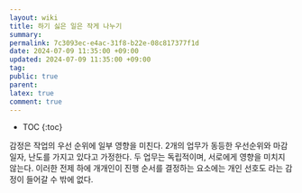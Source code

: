 ```yaml
---
layout: wiki
title: 하기 싫은 일은 작게 나누기
summary: 
permalink: 7c3093ec-e4ac-31f8-b22e-08c817377f1d
date: 2024-07-09 11:35:00 +09:00
updated: 2024-07-09 11:35:00 +09:00
tag: 
public: true
parent: 
latex: true
comment: true
---
```


* TOC
{:toc}

감정은 작업의 우선 순위에 일부 영향을 미친다. 2개의 업무가 동등한 우선순위와 마감 일자, 난도를 가지고 있다고 가정한다. 두 업무는 독립적이며, 서로에게 영향을 미치지 않는다. 이러한 전제 하에 개개인이 진행 순서를 결정하는 요소에는 개인 선호도 라는 감정이 들어갈 수 밖에 없다.

